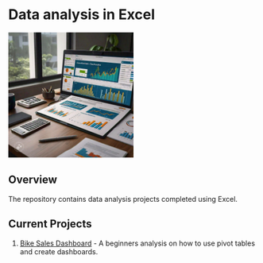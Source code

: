 # Data analysis in Excel

<img src="microsoft_excel_dashboards.jpeg" width="50%" height="70%">

## Overview

The repository contains data analysis projects completed using Excel.

## Current Projects

1. [Bike Sales Dashboard](https://github.com/gimAbey/excel-da-projects/tree/main/Bike%20Buyers%20Analysis) - A beginners analysis on how to use pivot tables and create dashboards.
